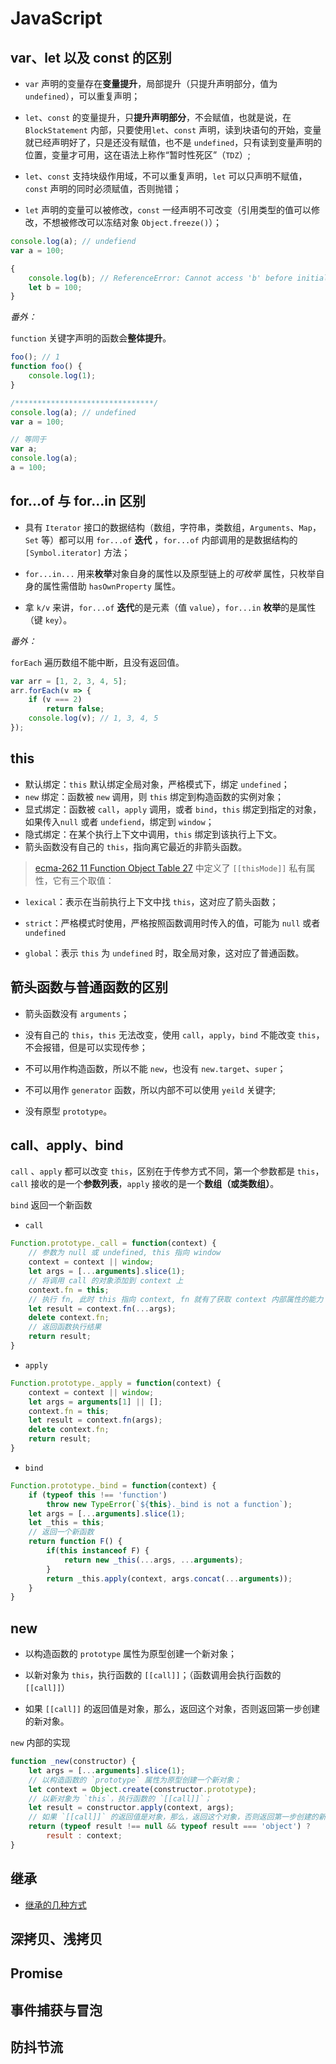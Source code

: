 # JavaScript

## var、let 以及 const 的区别

- `var` 声明的变量存在**变量提升**，局部提升（只提升声明部分，值为 `undefined`），可以重复声明；

- `let`、`const` 的变量提升，只**提升声明部分**，不会赋值，也就是说，在 `BlockStatement` 内部，只要使用`let`、`const` 声明，读到块语句的开始，变量就已经声明好了，只是还没有赋值，也不是 `undefined`，只有读到变量声明的位置，变量才可用，这在语法上称作“暂时性死区”（`TDZ`）;

- `let`、`const` 支持块级作用域，不可以重复声明，`let` 可以只声明不赋值，`const` 声明的同时必须赋值，否则抛错；

- `let` 声明的变量可以被修改，`const` 一经声明不可改变（引用类型的值可以修改，不想被修改可以冻结对象 `Object.freeze()`）；

```js
console.log(a); // undefiend
var a = 100;

{
    console.log(b); // ReferenceError: Cannot access 'b' before initialization
	let b = 100;
}
```

*番外：*

`function` 关键字声明的函数会**整体提升**。

```js
foo(); // 1
function foo() {
    console.log(1);
}

/*******************************/
console.log(a); // undefined
var a = 100;

// 等同于
var a;
console.log(a); 
a = 100;
```



## for…of 与 for…in 区别

- 具有 `Iterator` 接口的数据结构（数组，字符串，类数组，`Arguments`、`Map`，`Set` 等）都可以用 `for...of` **迭代** ，`for...of` 内部调用的是数据结构的 `[Symbol.iterator]` 方法；

- `for...in...` 用来**枚举**对象自身的属性以及原型链上的*可枚举* 属性，只枚举自身的属性需借助 `hasOwnProperty` 属性。

- 拿 `k/v` 来讲，`for...of` **迭代**的是元素（值 `value`），`for...in` **枚举**的是属性（键 `key`）。 

*番外：*

`forEach` 遍历数组不能中断，且没有返回值。

```js
var arr = [1, 2, 3, 4, 5];
arr.forEach(v => {
    if (v === 2)
    	return false;
    console.log(v); // 1, 3, 4, 5
});
```



## this

* 默认绑定：`this` 默认绑定全局对象，严格模式下，绑定 `undefined`；
* `new` 绑定：函数被 `new` 调用，则 `this` 绑定到构造函数的实例对象；
* 显式绑定：函数被 `call`，`apply` 调用，或者 `bind`，`this` 绑定到指定的对象，如果传入`null` 或者 `undefiend`，绑定到 `window`；
* 隐式绑定：在某个执行上下文中调用，`this` 绑定到该执行上下文。
* 箭头函数没有自己的 `this`，指向离它最近的非箭头函数。



> [ecma-262 11 Function Object Table 27](https://www.ecma-international.org/ecma-262/11.0/index.html#sec-ecmascript-function-objects) 中定义了 `[[thisMode]]` 私有属性，它有三个取值：

* `lexical`：表示在当前执行上下文中找 `this`，这对应了箭头函数；

* `strict`：严格模式时使用，严格按照函数调用时传入的值，可能为 `null` 或者 `undefined`

* `global`：表示 `this` 为 `undefined` 时，取全局对象，这对应了普通函数。



## 箭头函数与普通函数的区别

* 箭头函数没有 `arguments`；

* 没有自己的 `this`，`this` 无法改变，使用 `call`，`apply`，`bind` 不能改变 `this`，不会报错，但是可以实现传参；

* 不可以用作构造函数，所以不能 `new`，也没有 `new.target`、`super`；

* 不可以用作 `generator` 函数，所以内部不可以使用 `yeild` 关键字;

* 没有原型 `prototype`。



## call、apply、bind

`call` 、`apply` 都可以改变 `this`，区别在于传参方式不同，第一个参数都是 `this`，`call` 接收的是一个**参数列表**，`apply` 接收的是一个**数组（或类数组）**。

`bind` 返回一个新函数

* `call`

```js
Function.prototype._call = function(context) {
    // 参数为 null 或 undefined, this 指向 window
    context = context || window;
    let args = [...arguments].slice(1);
    // 将调用 call 的对象添加到 context 上
    context.fn = this;
    // 执行 fn, 此时 this 指向 context, fn 就有了获取 context 内部属性的能力
    let result = context.fn(...args);
    delete context.fn;
    // 返回函数执行结果
    return result;
}
```

* `apply`

```js
Function.prototype._apply = function(context) {
    context = context || window;
    let args = arguments[1] || [];
    context.fn = this;
    let result = context.fn(args);
    delete context.fn;
    return result;
}
```

* `bind`

```js
Function.prototype._bind = function(context) {
    if (typeof this !== 'function')
        throw new TypeError(`${this}._bind is not a function`);
    let args = [...arguments].slice(1);
    let _this = this;
    // 返回一个新函数
    return function F() {
        if(this instanceof F) {
            return new _this(...args, ...arguments);
        }
        return _this.apply(context, args.concat(...arguments));
    }
}
```



## new

* 以构造函数的 `prototype` 属性为原型创建一个新对象；

* 以新对象为 `this`，执行函数的 `[[call]]`；（函数调用会执行函数的 `[[call]]`）

* 如果 `[[call]]` 的返回值是对象，那么，返回这个对象，否则返回第一步创建的新对象。

`new` 内部的实现

```js
function _new(constructor) {
    let args = [...arguments].slice(1);
    // 以构造函数的 `prototype` 属性为原型创建一个新对象；
    let context = Object.create(constructor.prototype);
    // 以新对象为 `this`，执行函数的 `[[call]]`；
    let result = constructor.apply(context, args);
    // 如果 `[[call]]` 的返回值是对象，那么，返回这个对象，否则返回第一步创建的新对象。
    return (typeof result !== null && typeof result === 'object') ?
        result : context;
}
```



## 继承

* [继承的几种方式]()



## 深拷贝、浅拷贝



## Promise



## 事件捕获与冒泡



## 防抖节流



